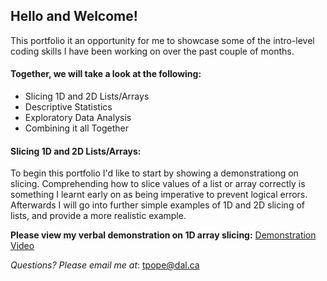 ## Hello and Welcome!
This portfolio it an opportunity for me to showcase some of the intro-level coding skills I have been working on over the past couple of months. 

#### Together, we will take a look at the following:
- Slicing 1D and 2D Lists/Arrays
- Descriptive Statistics
- Exploratory Data Analysis
- Combining it all Together

#### Slicing 1D and 2D Lists/Arrays:
To begin this portfolio I'd like to start by showing a demonstrationg on slicing. Comprehending how to slice values of a list or array correctly is something I learnt early on as being imperative to prevent logical errors. Afterwards I will go into further simple examples of 1D and 2D slicing of lists, and provide a more realistic example. 

**Please view my verbal demonstration on 1D array slicing:** [Demonstration Video](https://web.microsoftstream.com/video/74a2f817-cb5b-4a93-a108-637a08793719)

_Questions? Please email me at_: [tpope@dal.ca](mailto:th781530@dal.ca)
